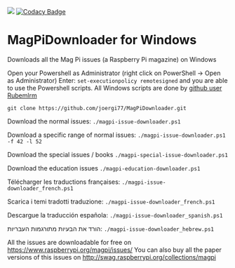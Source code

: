 ![](https://travis-ci.org/joergi/MagPiDownloader.svg?branch=master) [![Codacy Badge](https://api.codacy.com/project/badge/Grade/6148b12808964799910ed67ce82065ce)](https://www.codacy.com/app/joergi/MagPiDownloader?utm_source=github.com&amp;utm_medium=referral&amp;utm_content=joergi/MagPiDownloader&amp;utm_campaign=Badge_Grade)

# MagPiDownloader for Windows
Downloads all the Mag Pi issues (a Raspberry Pi magazine) on Windows

Open your Powershell as Administrator (right click on PowerShell -> Open as Administrator)
Enter: `set-executionpolicy remotesigned`
and you are able to use the Powershell scripts.
All Windows scripts are done by [github user Rubemlrm](https://github.com/Rubemlrm)


  `git clone https://github.com/joergi77/MagPiDownloader.git`

Download the normal issues:
  `./magpi-issue-downloader.ps1`

Download a specific range of normal issues:
  `./magpi-issue-downloader.ps1 -f 42 -l 52`

Download the special issues / books
  `./magpi-special-issue-downloader.ps1`

Download the education issues
  `./magpi-education-downloader.ps1`

Télécharger les traductions françaises:
  `./magpi-issue-downloader_french.ps1`

Scarica i temi tradotti traduzione:
  `./magpi-issue-downloader_french.ps1`

Descargue la traducción española:
  `./magpi-issue-downloader_spanish.ps1`

הורד את הבעיות מתורגמות העבריות:
  `./magpi-issue-downloader_hebrew.ps1`

All the issues are downloadable for free on https://www.raspberrypi.org/magpi/issues/
You can also buy all the paper versions of this issues on http://swag.raspberrypi.org/collections/magpi
